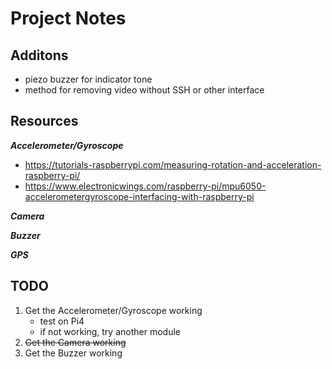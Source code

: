 # Project Notes

## Additons
- piezo buzzer for indicator tone
- method for removing video without SSH or other interface


## Resources

***Accelerometer/Gyroscope***

- https://tutorials-raspberrypi.com/measuring-rotation-and-acceleration-raspberry-pi/
- https://www.electronicwings.com/raspberry-pi/mpu6050-accelerometergyroscope-interfacing-with-raspberry-pi

***Camera***



***Buzzer***



***GPS***



## TODO

1. Get the Accelerometer/Gyroscope working
    - test on Pi4
    - if not working, try another module
3. ~~Get the Camera working~~
4. Get the Buzzer working
